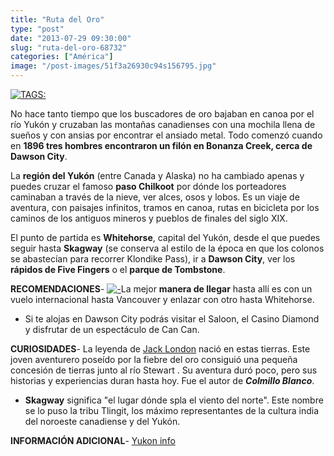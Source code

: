 ```yaml
---
title: "Ruta del Oro"
type: "post"
date: "2013-07-29 09:30:00"
slug: "ruta-del-oro-68732"
categories: ["América"]
image: "/post-images/51f3a26930c94s156795.jpg"
---
```


[ ![ TAGS:](/post-images/51f3a26930c94s156795.jpg "Nougha Creek by Dru!")](http://www.flickr.com/photos/druclimb/104855820/sizes/z/in/photostream/)

No hace tanto tiempo que los buscadores de oro bajaban en canoa por el río Yukón y cruzaban las montañas canadienses con una mochila llena de sueños y con ansias por encontrar el ansiado metal. Todo comenzó cuando en **1896 tres hombres encontraron un filón en Bonanza Creek, cerca de Dawson City**.  
  
La **región del Yukón** (entre Canada y Alaska) no ha cambiado apenas y puedes cruzar el famoso **paso Chilkoot** por dónde los porteadores caminaban a través de la nieve, ver alces, osos y lobos. Es un viaje de aventura, con paisajes infinitos, tramos en canoa, rutas en bicicleta por los caminos de los antiguos mineros y pueblos de finales del siglo XIX.  
  
El punto de partida es **Whitehorse**, capital del Yukón, desde el que puedes seguir hasta **Skagway** (se conserva al estilo de la época en que los colonos se abastecían para recorrer Klondike Pass), ir a **Dawson City**, ver los **rápidos de Five Fingers** o el **parque de Tombstone**.  
  
**RECOMENDACIONES**- [ ![ - ](/post-images/51f3a166f0d81s261981.jpg "oso grizzlie by bimiers2")](http://www.flickr.com/photos/blmiers2/6128832572/sizes/z/in/photostream/)La mejor **manera de llegar** hasta allí es con un vuelo internacional hasta Vancouver y enlazar con otro hasta Whitehorse.
- Si te alojas en Dawson City podrás visitar el Saloon, el Casino Diamond y disfrutar de un espectáculo de Can Can.

**CURIOSIDADES**- La leyenda de [Jack London](http://es.wikipedia.org/wiki/Jack_London) nació en estas tierras. Este joven aventurero poseído por la fiebre del oro consiguió una pequeña concesión de tierras junto al río Stewart . Su aventura duró poco, pero sus historias y experiencias duran hasta hoy. Fue el autor de ***Colmillo Blanco***.
- **Skagway** significa "el lugar dónde spla el viento del norte". Este nombre se lo puso la tribu Tlingit, los máximo representantes de la cultura india del noroeste canadiense y del Yukón.

**INFORMACIÓN ADICIONAL**- [Yukon info](http://www.yukoninfo.com)